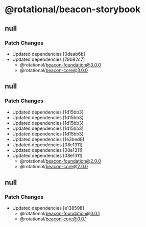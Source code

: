 # @rotational/beacon-storybook

## null

### Patch Changes

- Updated dependencies [0deab6b]
- Updated dependencies [79b82c7]
  - @rotational/beacon-foundation@3.0.0
  - @rotational/beacon-core@3.0.0

## null

### Patch Changes

- Updated dependencies [1d15bb3]
- Updated dependencies [1d15bb3]
- Updated dependencies [1d15bb3]
- Updated dependencies [1d15bb3]
- Updated dependencies [1d15bb3]
- Updated dependencies [1e3bed9]
- Updated dependencies [08e1311]
- Updated dependencies [08e1311]
- Updated dependencies [08e1311]
  - @rotational/beacon-foundation@2.0.0
  - @rotational/beacon-core@2.0.0

## null

### Patch Changes

- Updated dependencies [e138598]
  - @rotational/beacon-foundation@0.0.1
  - @rotational/beacon-core@0.0.1
